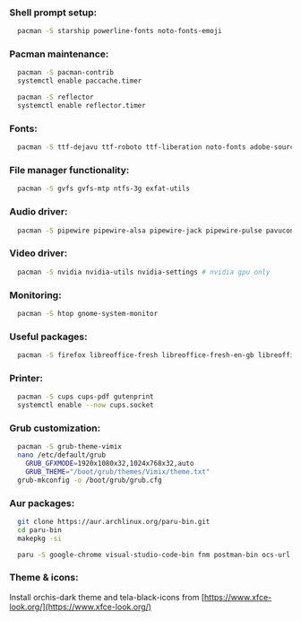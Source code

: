 ### Shell prompt setup:

```sh
  pacman -S starship powerline-fonts noto-fonts-emoji
```

### Pacman maintenance:

```sh
  pacman -S pacman-contrib
  systemctl enable paccache.timer

  pacman -S reflector
  systemctl enable reflector.timer
```

### Fonts:

```sh
  pacman -S ttf-dejavu ttf-roboto ttf-liberation noto-fonts adobe-source-han-sans-otc-fonts
```

### File manager functionality:

```sh
  pacman -S gvfs gvfs-mtp ntfs-3g exfat-utils
```

### Audio driver:

```sh
  pacman -S pipewire pipewire-alsa pipewire-jack pipewire-pulse pavucontrol
```

### Video driver:

```sh
  pacman -S nvidia nvidia-utils nvidia-settings # nvidia gpu only
```

### Monitoring:

```sh
  pacman -S htop gnome-system-monitor
```

### Useful packages:

```sh
  pacman -S firefox libreoffice-fresh libreoffice-fresh-en-gb libreoffice-fresh-fr discord mpv gimp inkscape krita blender godot poppler-glib ghostscript gparted git xreader network-manager-applet flameshot neofetch viewnior qbittorrent galculator seahorse audacity yt-dlp terminator
```

### Printer:

```sh
  pacman -S cups cups-pdf gutenprint
  systemctl enable --now cups.socket
```

### Grub customization:

```sh
  pacman -S grub-theme-vimix
  nano /etc/default/grub
    GRUB_GFXMODE=1920x1080x32,1024x768x32,auto
    GRUB_THEME="/boot/grub/themes/Vimix/theme.txt"
  grub-mkconfig -o /boot/grub/grub.cfg
```

### Aur packages:

```sh
  git clone https://aur.archlinux.org/paru-bin.git
  cd paru-bin
  makepkg -si

  paru -S google-chrome visual-studio-code-bin fnm postman-bin ocs-url jdownloader2 peazip-gtk2-bin
```

### Theme & icons:

Install orchis-dark theme and tela-black-icons from [https://www.xfce-look.org/](https://www.xfce-look.org/)
